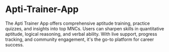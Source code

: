 # Apti-Trainer-App
The Apti Trainer App offers comprehensive aptitude training, practice quizzes, and insights into top MNCs. Users can sharpen skills in quantitative aptitude, logical reasoning, and verbal ability. With live support, progress tracking, and community engagement, it's the go-to platform for career success.
